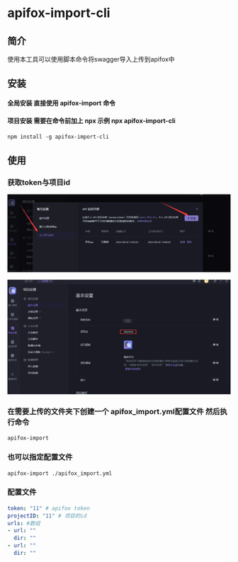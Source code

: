 # apifox-import-cli

## 简介
使用本工具可以使用脚本命令将swagger导入上传到apifox中

## 安装
#### 全局安装 直接使用 apifox-import 命令
#### 项目安装 需要在命令前加上 npx 示例 npx apifox-import-cli
``` base
npm install -g apifox-import-cli
```

## 使用
### 获取token与项目id

![apiToken](.\doc\17011415754335.png)

![项目id](.\doc\17011415361904.png)

### 在需要上传的文件夹下创建一个 apifox_import.yml配置文件 然后执行命令
``` base
apifox-import
```
### 也可以指定配置文件
``` base
apifox-import ./apifox_import.yml
```

### 配置文件
``` yaml
token: "11" # apifox token
projectID: "11" # 项目的id
urls: #数组
- url: ""
  dir: ""
- url: ""
  dir: ""

```
